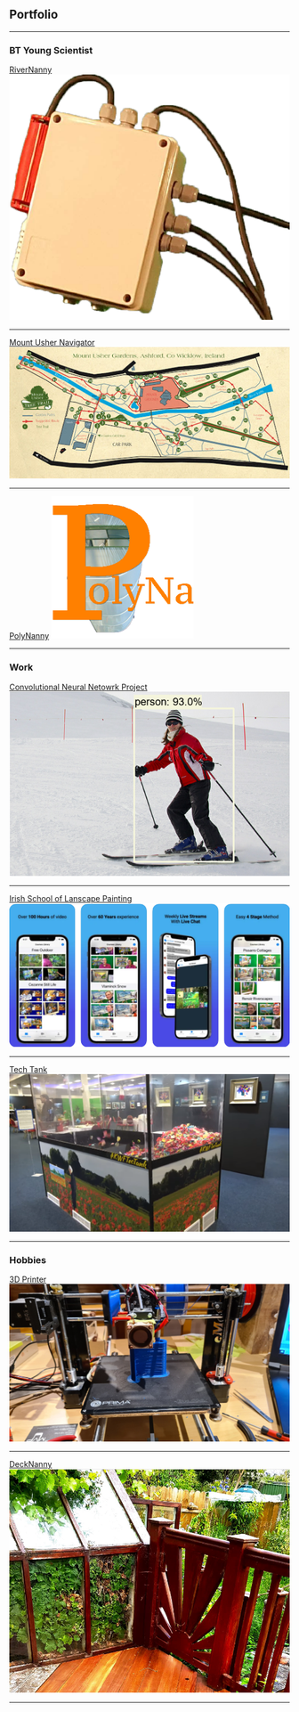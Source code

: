 ## Portfolio

---

### BT Young Scientist

[RiverNanny](/pdf/riverNanny.pdf)
<a href="pdf/riverNanny.pdf"><img src="images/riverNanny.jpg?raw=true"/></a>

---
[Mount Usher Navigator](pdf/mountUsherNavigator.pdf)
<a href="/pdf/mountUsherNavigator.pdf"><img src="images/mountUsherNavigator.jpg?raw=true"/></a>

---
[PolyNanny](/pdf/polyNanny.pdf)
<a href="/pdf/polyNanny.pdf"><img src="images/polyNanny.jpg?raw=true"/></a>

---

### Work

[Convolutional Neural Netowrk Project](/pdf/CNN.pdf)
<a href="/pdf/CNN.pdf"><img src="images/cnn.jpg?raw=true"/></a>

---
[Irish School of Lanscape Painting](/isolp)
<a href="/isolp"><img src="images/isolp.jpg?raw=true"/></a>

---

[Tech Tank](/techTank)
<a href="/techTank"><img src="images/techTank.jpg?raw=true"/></a>

---

### Hobbies

[3D Printer](/3dPrinter)
<a href="/3dPrinter"><img src="images/3dPrinter.jpg?raw=true"/></a>

---
[DeckNanny](/deckNanny)
<a href="/deckNanny"><img src="images/deckNanny.jpg?raw=true"/></a>

---

